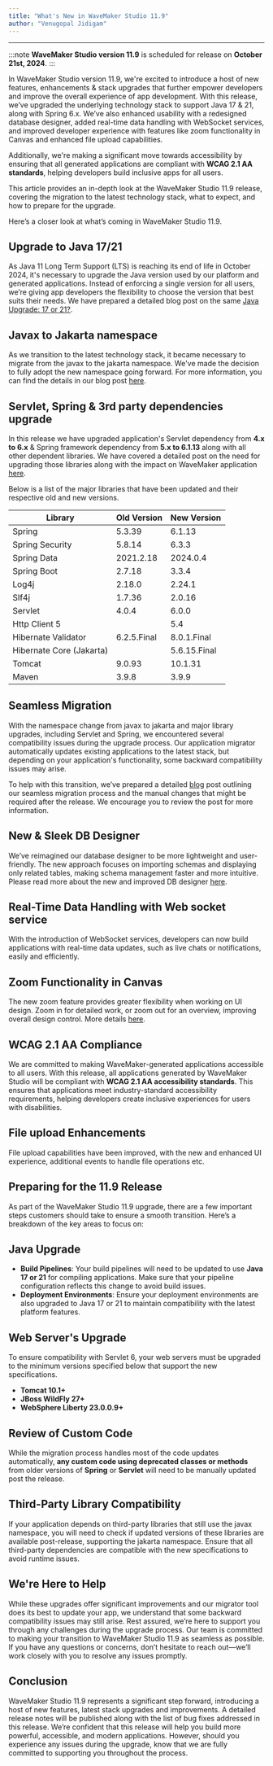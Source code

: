```yaml
---
title: "What's New in WaveMaker Studio 11.9"
author: "Venugopal Jidigam"
---
```

---

:::note
**WaveMaker Studio version 11.9** is scheduled for release on **October 21st, 2024**.
:::

In WaveMaker Studio version 11.9, we're excited to introduce a host of new features, enhancements & stack upgrades that further empower developers and improve the overall experience of app development. With this release, we’ve upgraded the underlying technology stack to support Java 17 & 21, along with Spring 6.x. We’ve also enhanced usability with a redesigned database designer, added real-time data handling with WebSocket services, and improved developer experience with features like zoom functionality in Canvas and enhanced file upload capabilities.

Additionally, we're making a significant move towards accessibility by ensuring that all generated applications are compliant with **WCAG 2.1 AA standards**, helping developers build inclusive apps for all users.

This article provides an in-depth look at the WaveMaker Studio 11.9 release, covering the migration to the latest technology stack, what to expect, and how to prepare for the upgrade.

Here’s a closer look at what’s coming in WaveMaker Studio 11.9.

<!-- truncate -->

## Upgrade to Java 17/21

As Java 11 Long Term Support (LTS) is reaching its end of life in October 2024, it's necessary to upgrade the Java version used by our platform and generated applications. Instead of enforcing a single version for all users, we’re giving app developers the flexibility to choose the version that best suits their needs. We have prepared a detailed blog post on the same [Java Upgrade: 17 or 21?](/learn/blog/2024/08/29/java-17-and-21-upgrade).

## Javax to Jakarta namespace

As we transition to the latest technology stack, it became necessary to migrate from the javax to the jakarta namespace. We've made the decision to fully adopt the new namespace going forward. For more information, you can find the details in our blog post [here](/learn/blog/2024/09/24/javax-to-jakarta).

## Servlet, Spring & 3rd party dependencies upgrade
In this release we have upgraded application's Servlet dependency from **4.x to 6.x** & Spring framework dependency from **5.x to 6.1.13** along with all other dependent libraries. We have covered a detailed post on the need for upgrading those libraries along with the impact on WaveMaker application [here](/learn/blog/2024/10/01/spring6-upgrade/).

Below is a list of the major libraries that have been updated and their respective old and new versions.

| Library |Old Version |New Version |
| --- | --- | --- |
| Spring | 5.3.39 | 6.1.13
| Spring Security | 5.8.14 | 6.3.3
| Spring Data | 2021.2.18 | 2024.0.4
| Spring Boot | 2.7.18 | 3.3.4
| Log4j | 2.18.0 | 2.24.1
| Slf4j | 1.7.36 | 2.0.16
| Servlet | 4.0.4 | 6.0.0
| Http Client 5 |  | 5.4
| Hibernate Validator | 6.2.5.Final | 8.0.1.Final
| Hibernate Core (Jakarta) |  | 5.6.15.Final
| Tomcat | 9.0.93 | 10.1.31
| Maven | 3.9.8 | 3.9.9

## Seamless Migration

With the namespace change from javax to jakarta and major library upgrades, including Servlet and Spring, we encountered several compatibility issues during the upgrade process. Our application migrator automatically updates existing applications to the latest stack, but depending on your application's functionality, some backward compatibility issues may arise.

To help with this transition, we’ve prepared a detailed [blog](/learn/blog/2024/10/11/11-9-migration/) post outlining our seamless migration process and the manual changes that might be required after the release. We encourage you to review the post for more information.

## New & Sleek DB Designer 

We’ve reimagined our database designer to be more lightweight and user-friendly. The new approach focuses on importing schemas and displaying only related tables, making schema management faster and more intuitive. Please read more about the new and improved DB designer [here](/learn/blog/2024/10/11/new-sleek-db-designer/).

## Real-Time Data Handling with Web socket service

With the introduction of WebSocket services, developers can now build applications with real-time data updates, such as live chats or notifications, easily and efficiently.

## Zoom Functionality in Canvas

The new zoom feature provides greater flexibility when working on UI design. Zoom in for detailed work, or zoom out for an overview, improving overall design control. More details [here](/learn/blog/2024/10/11/introducing-zoom-level/).

## WCAG 2.1 AA Compliance

We are committed to making WaveMaker-generated applications accessible to all users. With this release, all applications generated by WaveMaker Studio will be compliant with **WCAG 2.1 AA accessibility standards**. This ensures that applications meet industry-standard accessibility requirements, helping developers create inclusive experiences for users with disabilities.

## File upload Enhancements

File upload capabilities have been improved, with the new and enhanced UI experience, additional events to handle file operations etc.

## Preparing for the 11.9 Release

As part of the WaveMaker Studio 11.9 upgrade, there are a few important steps customers should take to ensure a smooth transition. Here’s a breakdown of the key areas to focus on:

## Java Upgrade

- **Build Pipelines**:  Your build pipelines will need to be updated to use **Java 17 or 21** for compiling applications. Make sure that your pipeline configuration reflects this change to avoid build issues.
- **Deployment Environments**: Ensure your deployment environments are also upgraded to Java 17 or 21 to maintain compatibility with the latest platform features.

## Web Server's Upgrade

To ensure compatibility with Servlet 6, your web servers must be upgraded to the minimum versions specified below that support the new specifications.
- **Tomcat 10.1+**
- **JBoss WildFly 27+**
- **WebSphere Liberty 23.0.0.9+**

## Review of Custom Code

While the migration process handles most of the code updates automatically, **any custom code using deprecated classes or methods** from older versions of **Spring** or **Servlet** will need to be manually updated post the release.

## Third-Party Library Compatibility

If your application depends on third-party libraries that still use the javax namespace, you will need to check if updated versions of these libraries are available post-release, supporting the jakarta namespace. Ensure that all third-party dependencies are compatible with the new specifications to avoid runtime issues.

## We're Here to Help

While these upgrades offer significant improvements and our migrator tool does its best to update your app, we understand that some backward compatibility issues may still arise. Rest assured, we’re here to support you through any challenges during the upgrade process. Our team is committed to making your transition to WaveMaker Studio 11.9 as seamless as possible. If you have any questions or concerns, don’t hesitate to reach out—we’ll work closely with you to resolve any issues promptly.

## Conclusion

WaveMaker Studio 11.9 represents a significant step forward, introducing a host of new features, latest stack upgrades and improvements. A detailed release notes will be published along with the list of bug fixes addressed in this release. We’re confident that this release will help you build more powerful, accessible, and modern applications. However, should you experience any issues during the upgrade, know that we are fully committed to supporting you throughout the process.
